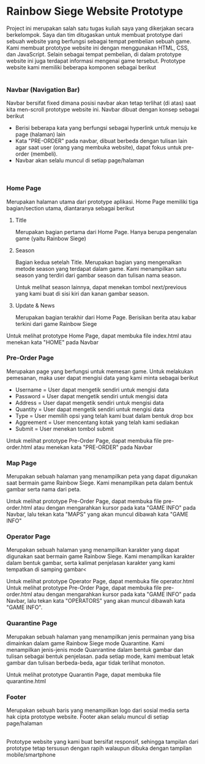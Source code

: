 # Rainbow Siege Website Prototype
Project ini merupakan salah satu tugas kuliah saya yang dikerjakan secara berkelompok. Saya dan tim ditugaskan untuk membuat prototype dari sebuah website yang berfungsi sebagai tempat pembelian sebuah game. Kami membuat
prototype website ini dengan menggunakan HTML, CSS, dan JavaScript.
Selain sebagai tempat pembelian, di dalam prototype website ini juga terdapat informasi mengenai game tersebut. Prototype website kami memiliki beberapa komponen sebagai berikut
<br/><br/>
<h3>Navbar (Navigation Bar)</h3>
   <p>
      Navbar bersifat fixed dimana posisi navbar akan tetap terlihat (di atas) saat kita men-scroll prototype website ini.  Navbar 
      dibuat dengan konsep sebagai berikut
      <ul>
        <li>Berisi  beberapa kata yang berfungsi sebagai hyperlink untuk menuju ke page (halaman) lain</li>
        <li>Kata "PRE-ORDER" pada navbar, dibuat berbeda dengan tulisan lain agar saat user (orang yang membuka website), dapat 
            fokus untuk pre-order (membeli).</li>
        <li>Navbar akan selalu muncul di setiap page/halaman</li>
       </ul>
  <p>
<br/>
<h3>Home Page</h3>
<p>
  Merupakan halaman utama dari prototype aplikasi. Home Page memiliki tiga bagian/section utama, diantaranya sebagai berikut 
  <ol>
    <li>  Title
          <p> Merupakan bagian pertama dari Home Page. Hanya berupa pengenalan game (yaitu Rainbow Siege) </p>
    </li>
    <li>  Season
          <p>
            Bagian kedua setelah Title. Merupakan bagian yang mengenalkan metode season  yang terdapat dalam game. Kami 
            menampilkan satu season yang terdiri dari gambar season dan tulisan nama season.
          </p>
          <p> 
            Untuk melihat season lainnya, dapat menekan tombol next/previous yang kami buat di sisi kiri dan kanan  gambar season.
          </p>
    </li>
    <li>  Update & News
          <p> Merupakan bagian terakhir dari Home Page. Berisikan berita atau kabar terkini dari game Rainbow Siege</p>
    </li>    
  </ol>
 </p>
  Untuk melihat prototype Home Page, dapat membuka file index.html atau menekan kata "HOME" pada Navbar
  <br/>
  <h3>Pre-Order Page</h3>
<p>
  Merupakan page yang berfungsi untuk memesan game. Untuk melakukan pemesanan, maka user dapat mengisi data yang kami minta 
  sebagai berikut
  <ul>
    <li>Username =  User dapat mengetik sendiri untuk mengisi data</li>
    <li>Password  =   User dapat mengetik sendiri untuk mengisi data</li>
    <li>Address     =   User dapat mengetik sendiri untuk mengisi data</li>
    <li>Quantity   =   User dapat mengetik sendiri untuk mengisi data</li>
    <li>Type          =    User memilih opsi yang telah kami buat dalam bentuk drop box </li>
    <li>Aggreement =  User mencentang kotak yang telah kami sediakan</li>
    <li>Submit   = User menekan tombol submit</li>
  </ul>
</p>
  Untuk melihat prototype Pre-Order Page, dapat membuka file pre-order.html atau menekan kata "PRE-ORDER" pada Navbar
<br/>
<h3>Map Page</h3>
<p>
  Merupakan sebuah halaman yang menampilkan peta yang dapat digunakan saat bermain game Rainbow Siege. Kami menampilkan peta dalam 
  bentuk gambar serta nama dari peta.
</p>
  Untuk melihat prototype Pre-Order Page, dapat membuka file pre-order.html atau dengan mengarahkan kursor pada kata "GAME INFO"  
  pada Navbar, lalu tekan kata "MAPS" yang akan muncul dibawah kata "GAME INFO"
<br/>
<h3>Operator Page</h3>
<p>
  Merupakan sebuah halaman yang menampilkan karakter yang dapat digunakan saat bermain game Rainbow Siege. Kami menampilkan 
  karakter dalam bentuk gambar, serta kalimat penjelasan karakter yang kami tempatkan di samping gambar<
 </p>
  Untuk melihat prototype Operator Page, dapat membuka file operator.html Untuk melihat prototype Pre-Order Page, dapat membuka 
  file pre-order.html atau dengan mengarahkan kursor pada kata "GAME INFO"  pada Navbar, lalu tekan kata "OPERATORS" yang akan 
  muncul dibawah kata "GAME INFO".
<br/>
<h3> Quarantine Page</h3>
<p>
  Merupakan sebuah halaman yang menampilkan jenis permainan yang bisa dimainkan dalam game Rainbow Siege mode Quarantine.  Kami 
  menampilkan jenis-jenis mode Quanrantine dalam bentuk gambar dan tulisan sebagai bentuk penjelasan.
  pada setiap mode, kami membuat letak gambar dan tulisan berbeda-beda, agar tidak terlihat monoton.
</p>
  Untuk melihat prototype Quarantin Page, dapat membuka file quarantine.html
<br/>
<h3>Footer</h3>
<p> 
  Merupakan sebuah baris yang menampilkan logo dari sosial media serta hak cipta prototype website. Footer akan selalu muncul di
  setiap page/halaman
</p>
<br/>
Prototype website yang kami buat bersifat responsif, sehingga tampilan dari prototype tetap tersusun dengan rapih
walaupun dibuka dengan tampilan mobile/smartphone
